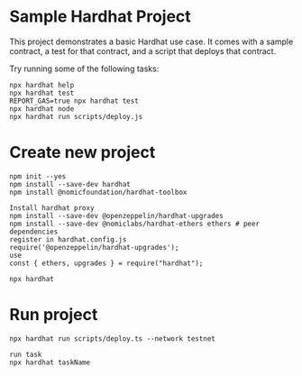 # Sample Hardhat Project

This project demonstrates a basic Hardhat use case. It comes with a sample contract, a test for that contract, and a script that deploys that contract.

Try running some of the following tasks:

```shell
npx hardhat help
npx hardhat test
REPORT_GAS=true npx hardhat test
npx hardhat node
npx hardhat run scripts/deploy.js
```

# Create new project
```shell
npm init --yes
npm install --save-dev hardhat
npm install @nomicfoundation/hardhat-toolbox

Install hardhat proxy
npm install --save-dev @openzeppelin/hardhat-upgrades
npm install --save-dev @nomiclabs/hardhat-ethers ethers # peer dependencies
register in hardhat.config.js
require('@openzeppelin/hardhat-upgrades');
use 
const { ethers, upgrades } = require("hardhat");

npx hardhat
```
# Run project
```shell
npx hardhat run scripts/deploy.ts --network testnet

run task
npx hardhat taskName
```